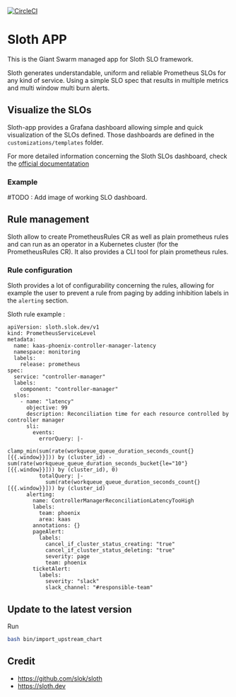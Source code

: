 [![CircleCI](https://circleci.com/gh/giantswarm/sloth-app/tree/main.svg?style=svg)](https://circleci.com/gh/giantswarm/sloth-app/tree/main)

# Sloth APP

This is the Giant Swarm managed app for Sloth SLO framework.

Sloth generates understandable, uniform and reliable Prometheus SLOs for any kind of service. Using a simple SLO spec that results in multiple metrics and multi window multi burn alerts.

## Visualize the SLOs

Sloth-app provides a Grafana dashboard allowing simple and quick visualization of the SLOs defined. Those dashboards are defined in the `customizations/templates` folder.

For more detailed information concerning the Sloth SLOs dashboard, check the [official documentatation](https://sloth.dev/introduction/dashboards/)

### Example

#TODO : Add image of working SLO dashboard.

## Rule management

Sloth allow to create PrometheusRules CR as well as plain prometheus rules and can run as an operator in a Kubernetes cluster (for the PrometheusRules CR). It also provides a CLI tool for plain prometheus rules.

### Rule configuration

Sloth provides a lot of configurability concerning the rules, allowing for example the user to prevent a rule from paging by adding inhibition labels in the `alerting` section.

Sloth rule example :

```
apiVersion: sloth.slok.dev/v1
kind: PrometheusServiceLevel
metadata:
  name: kaas-phoenix-controller-manager-latency
  namespace: monitoring
  labels:
    release: prometheus
spec:
  service: "controller-manager"
  labels:
    component: "controller-manager"
  slos:
    - name: "latency"
      objective: 99
      description: Reconciliation time for each resource controlled by controller manager
      sli:
        events:
          errorQuery: |-
            clamp_min(sum(rate(workqueue_queue_duration_seconds_count{}[{{.window}}])) by (cluster_id) - sum(rate(workqueue_queue_duration_seconds_bucket{le="10"}[{{.window}}])) by (cluster_id), 0)
          totalQuery: |-
            sum(rate(workqueue_queue_duration_seconds_count{}[{{.window}}])) by (cluster_id)
      alerting:
        name: ControllerManagerReconciliationLatencyTooHigh
        labels:
          team: phoenix
          area: kaas
        annotations: {}
        pageAlert:
          labels:
            cancel_if_cluster_status_creating: "true"
            cancel_if_cluster_status_deleting: "true"
            severity: page
            team: phoenix
        ticketAlert:
          labels:
            severity: "slack"
            slack_channel: "#responsible-team"
```

## Update to the latest version

Run

```bash
bash bin/import_upstream_chart
```

## Credit

* https://github.com/slok/sloth
* https://sloth.dev
